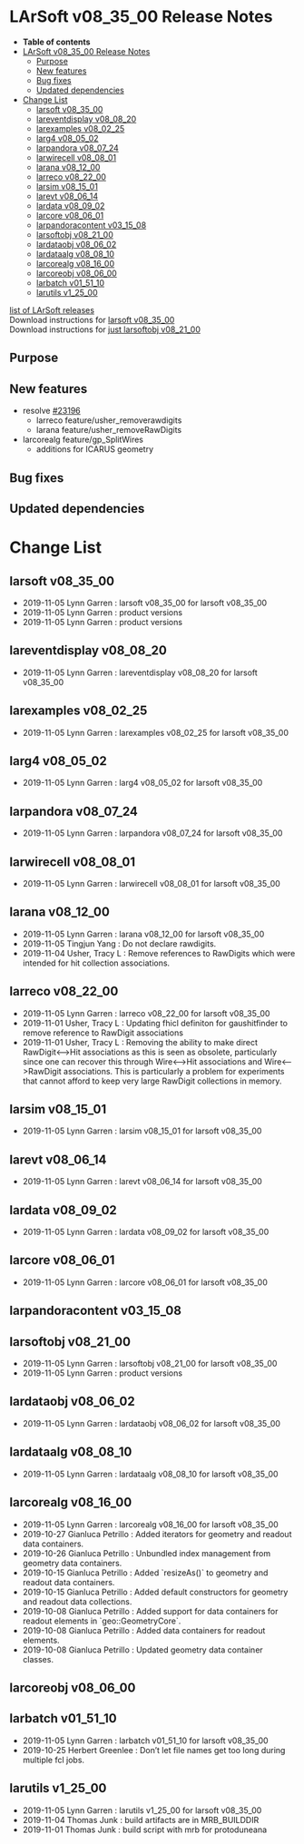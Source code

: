 LArSoft v08\_35\_00 Release Notes
======================================================================

-   **Table of contents**
-   [LArSoft v08\_35\_00 Release Notes](#LArSoft-v08_35_00-Release-Notes)
    -   [Purpose](#Purpose)
    -   [New features](#New-features)
    -   [Bug fixes](#Bug-fixes)
    -   [Updated dependencies](#Updated-dependencies)
-   [Change List](#Change-List)
    -   [larsoft v08\_35\_00](#larsoft-v08_35_00)
    -   [lareventdisplay v08\_08\_20](#lareventdisplay-v08_08_20)
    -   [larexamples v08\_02\_25](#larexamples-v08_02_25)
    -   [larg4 v08\_05\_02](#larg4-v08_05_02)
    -   [larpandora v08\_07\_24](#larpandora-v08_07_24)
    -   [larwirecell v08\_08\_01](#larwirecell-v08_08_01)
    -   [larana v08\_12\_00](#larana-v08_12_00)
    -   [larreco v08\_22\_00](#larreco-v08_22_00)
    -   [larsim v08\_15\_01](#larsim-v08_15_01)
    -   [larevt v08\_06\_14](#larevt-v08_06_14)
    -   [lardata v08\_09\_02](#lardata-v08_09_02)
    -   [larcore v08\_06\_01](#larcore-v08_06_01)
    -   [larpandoracontent v03\_15\_08](#larpandoracontent-v03_15_08)
    -   [larsoftobj v08\_21\_00](#larsoftobj-v08_21_00)
    -   [lardataobj v08\_06\_02](#lardataobj-v08_06_02)
    -   [lardataalg v08\_08\_10](#lardataalg-v08_08_10)
    -   [larcorealg v08\_16\_00](#larcorealg-v08_16_00)
    -   [larcoreobj v08\_06\_00](#larcoreobj-v08_06_00)
    -   [larbatch v01\_51\_10](#larbatch-v01_51_10)
    -   [larutils v1\_25\_00](#larutils-v1_25_00)

[list of LArSoft releases](LArSoft_release_list)\
Download instructions for [larsoft v08\_35\_00](http://scisoft.fnal.gov/scisoft/bundles/larsoft/v08_35_00/larsoft-v08_35_00.html)\
Download instructions for [just larsoftobj v08\_21\_00](http://scisoft.fnal.gov/scisoft/bundles/larsoftobj/v08_21_00/larsoftobj-v08_21_00.html)

Purpose
--------------------

New features
------------------------------

-   resolve [\#23196](/redmine/issues/23196 "Support: Make GausHitFinder's dependence on RawDigit optional (Resolved)")
    -   larreco feature/usher\_removerawdigits
    -   larana feature/usher\_removeRawDigits
-   larcorealg feature/gp\_SplitWires
    -   additions for ICARUS geometry

Bug fixes
------------------------

Updated dependencies
----------------------------------------------

Change List
============================

larsoft v08\_35\_00
------------------------------------------

-   2019-11-05 Lynn Garren : larsoft v08\_35\_00 for larsoft v08\_35\_00
-   2019-11-05 Lynn Garren : product versions
-   2019-11-05 Lynn Garren : product versions

lareventdisplay v08\_08\_20
----------------------------------------------------------

-   2019-11-05 Lynn Garren : lareventdisplay v08\_08\_20 for larsoft v08\_35\_00

larexamples v08\_02\_25
--------------------------------------------------

-   2019-11-05 Lynn Garren : larexamples v08\_02\_25 for larsoft v08\_35\_00

larg4 v08\_05\_02
--------------------------------------

-   2019-11-05 Lynn Garren : larg4 v08\_05\_02 for larsoft v08\_35\_00

larpandora v08\_07\_24
------------------------------------------------

-   2019-11-05 Lynn Garren : larpandora v08\_07\_24 for larsoft v08\_35\_00

larwirecell v08\_08\_01
--------------------------------------------------

-   2019-11-05 Lynn Garren : larwirecell v08\_08\_01 for larsoft v08\_35\_00

larana v08\_12\_00
----------------------------------------

-   2019-11-05 Lynn Garren : larana v08\_12\_00 for larsoft v08\_35\_00
-   2019-11-05 Tingjun Yang : Do not declare rawdigits.
-   2019-11-04 Usher, Tracy L : Remove references to RawDigits which were intended for hit collection associations.

larreco v08\_22\_00
------------------------------------------

-   2019-11-05 Lynn Garren : larreco v08\_22\_00 for larsoft v08\_35\_00
-   2019-11-01 Usher, Tracy L : Updating fhicl definiton for gaushitfinder to remove reference to RawDigit associations
-   2019-11-01 Usher, Tracy L : Removing the ability to make direct RawDigit\<–\>Hit associations as this is seen as obsolete, particularly since one can recover this through Wire\<–\>Hit associations and Wire\<–\>RawDigit associations. This is particularly a problem for experiments that cannot afford to keep very large RawDigit collections in memory.

larsim v08\_15\_01
----------------------------------------

-   2019-11-05 Lynn Garren : larsim v08\_15\_01 for larsoft v08\_35\_00

larevt v08\_06\_14
----------------------------------------

-   2019-11-05 Lynn Garren : larevt v08\_06\_14 for larsoft v08\_35\_00

lardata v08\_09\_02
------------------------------------------

-   2019-11-05 Lynn Garren : lardata v08\_09\_02 for larsoft v08\_35\_00

larcore v08\_06\_01
------------------------------------------

-   2019-11-05 Lynn Garren : larcore v08\_06\_01 for larsoft v08\_35\_00

larpandoracontent v03\_15\_08
--------------------------------------------------------------

larsoftobj v08\_21\_00
------------------------------------------------

-   2019-11-05 Lynn Garren : larsoftobj v08\_21\_00 for larsoft v08\_35\_00
-   2019-11-05 Lynn Garren : product versions

lardataobj v08\_06\_02
------------------------------------------------

-   2019-11-05 Lynn Garren : lardataobj v08\_06\_02 for larsoft v08\_35\_00

lardataalg v08\_08\_10
------------------------------------------------

-   2019-11-05 Lynn Garren : lardataalg v08\_08\_10 for larsoft v08\_35\_00

larcorealg v08\_16\_00
------------------------------------------------

-   2019-11-05 Lynn Garren : larcorealg v08\_16\_00 for larsoft v08\_35\_00
-   2019-10-27 Gianluca Petrillo : Added iterators for geometry and readout data containers.
-   2019-10-26 Gianluca Petrillo : Unbundled index management from geometry data containers.
-   2019-10-15 Gianluca Petrillo : Added \`resizeAs()\` to geometry and readout data containers.
-   2019-10-15 Gianluca Petrillo : Added default constructors for geometry and readout data collections.
-   2019-10-08 Gianluca Petrillo : Added support for data containers for readout elements in \`geo::GeometryCore\`.
-   2019-10-08 Gianluca Petrillo : Added data containers for readout elements.
-   2019-10-08 Gianluca Petrillo : Updated geometry data container classes.

larcoreobj v08\_06\_00
------------------------------------------------

larbatch v01\_51\_10
--------------------------------------------

-   2019-11-05 Lynn Garren : larbatch v01\_51\_10 for larsoft v08\_35\_00
-   2019-10-25 Herbert Greenlee : Don’t let file names get too long during multiple fcl jobs.

larutils v1\_25\_00
------------------------------------------

-   2019-11-05 Lynn Garren : larutils v1\_25\_00 for larsoft v08\_35\_00
-   2019-11-04 Thomas Junk : build artifacts are in MRB\_BUILDDIR
-   2019-11-01 Thomas Junk : build script with mrb for protoduneana
